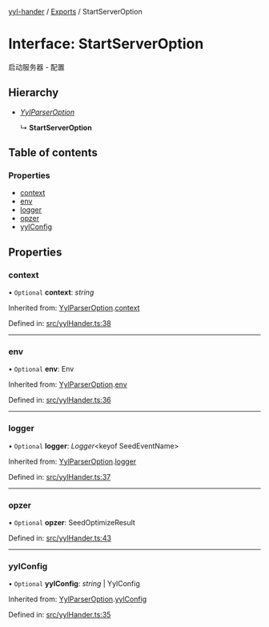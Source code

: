 [yyl-hander](../README.md) / [Exports](../modules.md) / StartServerOption

# Interface: StartServerOption

启动服务器 - 配置

## Hierarchy

- [*YylParserOption*](yylparseroption.md)

  ↳ **StartServerOption**

## Table of contents

### Properties

- [context](startserveroption.md#context)
- [env](startserveroption.md#env)
- [logger](startserveroption.md#logger)
- [opzer](startserveroption.md#opzer)
- [yylConfig](startserveroption.md#yylconfig)

## Properties

### context

• `Optional` **context**: *string*

Inherited from: [YylParserOption](yylparseroption.md).[context](yylparseroption.md#context)

Defined in: [src/yylHander.ts:38](https://github.com/yyl-team/yyl-hander/blob/0454d64/src/yylHander.ts#L38)

___

### env

• `Optional` **env**: Env

Inherited from: [YylParserOption](yylparseroption.md).[env](yylparseroption.md#env)

Defined in: [src/yylHander.ts:36](https://github.com/yyl-team/yyl-hander/blob/0454d64/src/yylHander.ts#L36)

___

### logger

• `Optional` **logger**: *Logger*<keyof SeedEventName\>

Inherited from: [YylParserOption](yylparseroption.md).[logger](yylparseroption.md#logger)

Defined in: [src/yylHander.ts:37](https://github.com/yyl-team/yyl-hander/blob/0454d64/src/yylHander.ts#L37)

___

### opzer

• `Optional` **opzer**: SeedOptimizeResult

Defined in: [src/yylHander.ts:43](https://github.com/yyl-team/yyl-hander/blob/0454d64/src/yylHander.ts#L43)

___

### yylConfig

• `Optional` **yylConfig**: *string* \| YylConfig

Inherited from: [YylParserOption](yylparseroption.md).[yylConfig](yylparseroption.md#yylconfig)

Defined in: [src/yylHander.ts:35](https://github.com/yyl-team/yyl-hander/blob/0454d64/src/yylHander.ts#L35)
